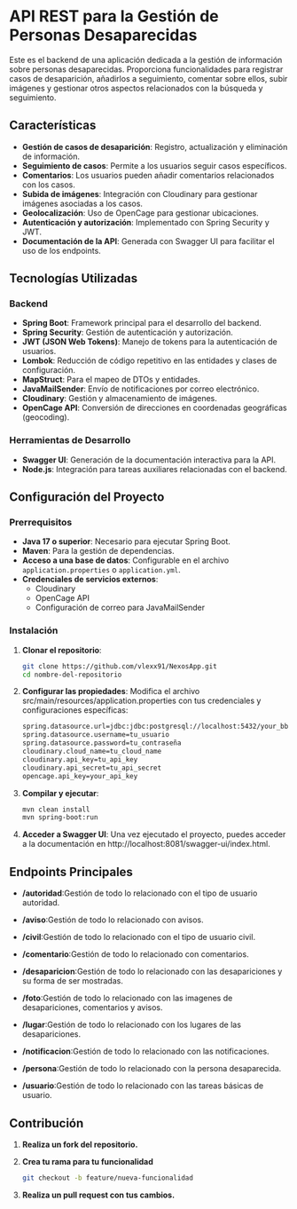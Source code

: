 # API REST para la Gestión de Personas Desaparecidas  

Este es el backend de una aplicación dedicada a la gestión de información sobre personas desaparecidas. Proporciona funcionalidades para registrar casos de desaparición, añadirlos a seguimiento, comentar sobre ellos, subir imágenes y gestionar otros aspectos relacionados con la búsqueda y seguimiento.  

## Características  

- **Gestión de casos de desaparición**: Registro, actualización y eliminación de información.  
- **Seguimiento de casos**: Permite a los usuarios seguir casos específicos.  
- **Comentarios**: Los usuarios pueden añadir comentarios relacionados con los casos.  
- **Subida de imágenes**: Integración con Cloudinary para gestionar imágenes asociadas a los casos.  
- **Geolocalización**: Uso de OpenCage para gestionar ubicaciones.  
- **Autenticación y autorización**: Implementado con Spring Security y JWT.  
- **Documentación de la API**: Generada con Swagger UI para facilitar el uso de los endpoints.  

## Tecnologías Utilizadas  

### Backend  

- **Spring Boot**: Framework principal para el desarrollo del backend.  
- **Spring Security**: Gestión de autenticación y autorización.  
- **JWT (JSON Web Tokens)**: Manejo de tokens para la autenticación de usuarios.  
- **Lombok**: Reducción de código repetitivo en las entidades y clases de configuración.  
- **MapStruct**: Para el mapeo de DTOs y entidades.  
- **JavaMailSender**: Envío de notificaciones por correo electrónico.  
- **Cloudinary**: Gestión y almacenamiento de imágenes.  
- **OpenCage API**: Conversión de direcciones en coordenadas geográficas (geocoding).   

### Herramientas de Desarrollo  

- **Swagger UI**: Generación de la documentación interactiva para la API.  
- **Node.js**: Integración para tareas auxiliares relacionadas con el backend.  

## Configuración del Proyecto  

### Prerrequisitos  

- **Java 17 o superior**: Necesario para ejecutar Spring Boot.  
- **Maven**: Para la gestión de dependencias.  
- **Acceso a una base de datos**: Configurable en el archivo `application.properties` o `application.yml`.  
- **Credenciales de servicios externos**:  
  - Cloudinary  
  - OpenCage API  
  - Configuración de correo para JavaMailSender  

### Instalación  

1. **Clonar el repositorio**:
   
   ```bash  
   git clone https://github.com/vlexx91/NexosApp.git  
   cd nombre-del-repositorio

3. **Configurar las propiedades**:
   Modifica el archivo src/main/resources/application.properties con tus credenciales y configuraciones específicas:
   
    ```bash  
    spring.datasource.url=jdbc:jdbc:postgresql://localhost:5432/your_bbdd
    spring.datasource.username=tu_usuario
    spring.datasource.password=tu_contraseña
    cloudinary.cloud_name=tu_cloud_name
    cloudinary.api_key=tu_api_key
    cloudinary.api_secret=tu_api_secret
    opencage.api_key=your_api_key

4. **Compilar y ejecutar**:
   
   ```bash
   mvn clean install
   mvn spring-boot:run

5. **Acceder a Swagger UI**:
   Una vez ejecutado el proyecto, puedes acceder a la documentación en http://localhost:8081/swagger-ui/index.html.

## Endpoints Principales

  - **/autoridad**:Gestión de todo lo relacionado con el tipo de usuario autoridad.
  
  - **/aviso**:Gestión de todo lo relacionado con avisos.

  - **/civil**:Gestión de todo lo relacionado con el tipo de usuario civil.

  - **/comentario**:Gestión de todo lo relacionado con comentarios.

  - **/desaparicion**:Gestión de todo lo relacionado con las desapariciones y su forma de ser mostradas.

  - **/foto**:Gestión de todo lo relacionado con las imagenes de desapariciones, comentarios y avisos.

  - **/lugar**:Gestión de todo lo relacionado con los lugares de las desapariciones.

  - **/notificacion**:Gestión de todo lo relacionado con las notificaciones.

  - **/persona**:Gestión de todo lo relacionado con la persona desaparecida.

  - **/usuario**:Gestión de todo lo relacionado con las tareas básicas de usuario.

## Contribución

1. **Realiza un fork del repositorio.**

2. **Crea tu rama para tu funcionalidad**
   
   ```bash
   git checkout -b feature/nueva-funcionalidad
   
4. **Realiza un pull request con tus cambios.**



  


  


